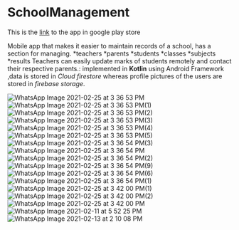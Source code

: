 # SchoolManagement
This is the [link](https://play.google.com/store/apps/details?id=com.justice.schoolmanagement) to the app in google play store

Mobile app that makes it easier to maintain records of a school, has a section for managing.
  *teachers
 *parents
 *students
*classes
*subjects 
*results
Teachers can easily update marks of students remotely and contact their respective parents.: implemented in **Kotlin** using Android Framework ,data is stored in *Cloud firestore* whereas profile pictures of the users are stored in *firebase storage*. 


![WhatsApp Image 2021-02-25 at 3 36 53 PM](https://user-images.githubusercontent.com/63531125/109155096-36922a00-7780-11eb-9791-250a48f690b0.jpeg)
![WhatsApp Image 2021-02-25 at 3 36 53 PM(1)](https://user-images.githubusercontent.com/63531125/109155106-38f48400-7780-11eb-88c9-5f3cd102bcae.jpeg)
![WhatsApp Image 2021-02-25 at 3 36 53 PM(2)](https://user-images.githubusercontent.com/63531125/109155161-4d388100-7780-11eb-83f9-e9794afed2e0.jpeg)
![WhatsApp Image 2021-02-25 at 3 36 53 PM(3)](https://user-images.githubusercontent.com/63531125/109155167-4f024480-7780-11eb-926d-20f9d6ade69d.jpeg)
![WhatsApp Image 2021-02-25 at 3 36 53 PM(4)](https://user-images.githubusercontent.com/63531125/109155236-617c7e00-7780-11eb-9358-4d5c825188a8.jpeg)
![WhatsApp Image 2021-02-25 at 3 36 53 PM(5)](https://user-images.githubusercontent.com/63531125/109155239-63464180-7780-11eb-9a70-ec2f15bc8589.jpeg)
![WhatsApp Image 2021-02-25 at 3 36 54 PM(3)](https://user-images.githubusercontent.com/63531125/109155264-69d4b900-7780-11eb-8c90-97fa45593818.jpeg)
![WhatsApp Image 2021-02-25 at 3 36 54 PM](https://user-images.githubusercontent.com/63531125/109155309-748f4e00-7780-11eb-83aa-6caeb2a59a30.jpeg)
![WhatsApp Image 2021-02-25 at 3 36 54 PM(2)](https://user-images.githubusercontent.com/63531125/109155336-7c4ef280-7780-11eb-8f79-1063489a1e8a.jpeg)
![WhatsApp Image 2021-02-25 at 3 36 54 PM(9)](https://user-images.githubusercontent.com/63531125/109155367-84a72d80-7780-11eb-9d2a-624617342bc2.jpeg)
![WhatsApp Image 2021-02-25 at 3 36 54 PM(6)](https://user-images.githubusercontent.com/63531125/109155385-896be180-7780-11eb-9327-131d3b57b0c3.jpeg)
![WhatsApp Image 2021-02-25 at 3 36 54 PM(1)](https://user-images.githubusercontent.com/63531125/109155414-9092ef80-7780-11eb-9db7-2171693c2a14.jpeg)
![WhatsApp Image 2021-02-25 at 3 42 00 PM(1)](https://user-images.githubusercontent.com/63531125/109155443-98eb2a80-7780-11eb-8746-4bff3e34b1a6.jpeg)
![WhatsApp Image 2021-02-25 at 3 42 00 PM(2)](https://user-images.githubusercontent.com/63531125/109155446-9a1c5780-7780-11eb-95af-1f7716a21d1e.jpeg)
![WhatsApp Image 2021-02-25 at 3 42 00 PM](https://user-images.githubusercontent.com/63531125/109155448-9b4d8480-7780-11eb-90ab-ab2251d2dd83.jpeg)
![WhatsApp Image 2021-02-11 at 5 52 25 PM](https://user-images.githubusercontent.com/63531125/109155611-d5b72180-7780-11eb-9e5b-6b22ffad1ad3.jpeg)
![WhatsApp Image 2021-02-13 at 2 10 08 PM](https://user-images.githubusercontent.com/63531125/109155621-d6e84e80-7780-11eb-8a16-f8acd8b3cec0.jpeg)
